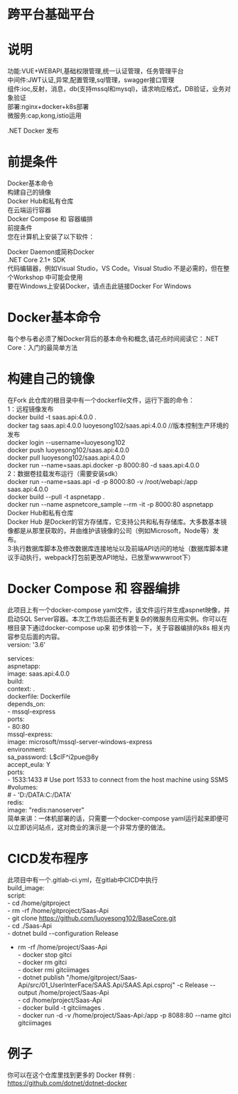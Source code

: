 # 跨平台基础平台
 

# 说明  
 功能:VUE+WEBAPI,基础权限管理,统一认证管理，任务管理平台  
 中间件:JWT认证,异常,配置管理,sql管理，swagger接口管理  
 组件:ioc,反射，消息，db(支持mssql和mysql)，请求响应格式，DB验证，业务对象验证  
 部署:nginx+docker+k8s部署  
 微服务:cap,kong,istio运用  

.NET Docker 发布 
# 前提条件  
Docker基本命令  
构建自己的镜像  
Docker Hub和私有仓库  
在云端运行容器  
Docker Compose 和 容器编排  
前提条件  
您在计算机上安装了以下软件：  

Docker Daemon或简称Docker  
.NET Core 2.1+ SDK  
代码编辑器，例如Visual Studio，VS Code。Visual Studio 不是必需的，但在整个Workshop 中可能会使用  
要在Windows上安装Docker，请点击此链接Docker For Windows  

# Docker基本命令
每个参与者必须了解Docker背后的基本命令和概念,请花点时间阅读它：.NET Core：入门的最简单方法

# 构建自己的镜像
在Fork 此仓库的根目录中有一个dockerfile文件，运行下面的命令：  
1：远程镜像发布  
docker build -t saas.api:4.0.0 .  
docker tag saas.api:4.0.0 luoyesong102/saas.api:4.0.0  //版本控制生产环境的发布  
docker login --username=luoyesong102  
docker push  luoyesong102/saas.api:4.0.0  
docker pull   luoyesong102/saas.api:4.0.0  
docker run --name=saas.api.docker -p 8000:80 -d  saas.api:4.0.0  
2：数据卷挂载发布运行（需要安装sdk）  
docker run --name=saas.api -d -p 8000:80 -v /root/webapi:/app saas.api:4.0.0   
docker build --pull -t aspnetapp .  
docker run --name aspnetcore_sample --rm -it -p 8000:80 aspnetapp  
Docker Hub和私有仓库  
Docker Hub 是Docker的官方存储库，它支持公共和私有存储库。大多数基本镜像都是从那里获取的，并由维护该镜像的公司（例如Microsoft，Node等）发布。  
3:执行数据库脚本及修改数据库连接地址以及前端API访问的地址（数据库脚本建议手动执行，webpack打包前更改API地址，已放至wwwwroot下）  

# Docker Compose 和 容器编排  
此项目上有一个docker-compose yaml文件，该文件运行并生成aspnet映像，并启动SQL Server容器。本次工作坊后面还有更复杂的微服务应用实例。你可以在根目录下通过docker-compose up来 初步体验一下，关于容器编排的k8s 相关内容参见后面的内容。  
version: '3.6'  

services:  
    aspnetapp:  
        image: saas.api:4.0.0  
        build:  
            context: .  
            dockerfile: Dockerfile  
        depends_on:  
            - mssql-express  
        ports:  
            - 80:80  
    mssql-express:  
        image: microsoft/mssql-server-windows-express  
        environment:  
            sa_password: L$clF^i2pue@8y  
            accept_eula: Y  
        ports:  
          - 1533:1433 # Use port 1533 to connect from the host machine using SSMS  
        #volumes:  
        #    - 'D:/DATA:C:/DATA'  
    redis:  
        image: "redis:nanoserver"  
 简单来讲：一体机部署的话，只需要一个docker-compose yaml运行起来即便可以立即访问站点，这对商业的演示是一个非常方便的做法。         
 # CICD发布程序  
  此项目中有一个.gitlab-ci.yml，在gitlab中CICD中执行  
  build_image:  
  script:  
    - cd /home/gitproject  
    - rm -rf /home/gitproject/Saas-Api  
    - git clone https://github.com/luoyesong102/BaseCore.git  
    - cd ./Saas-Api  
    - dotnet build --configuration Release   
   - rm -rf /home/project/Saas-Api  
    - docker stop gitci  
    - docker rm gitci  
    - docker rmi gitciimages  
    - dotnet publish "/home/gitproject/Saas-Api/src/01_UserInterFace/SAAS.Api/SAAS.Api.csproj" -c Release --output /home/project/Saas-Api  
    - cd /home/project/Saas-Api  
    - docker build -t gitciimages .  
    - docker run -d -v /home/project/Saas-Api:/app -p 8088:80 --name gitci gitciimages  
        
# 例子  
你可以在这个仓库里找到更多的 Docker 样例 : https://github.com/dotnet/dotnet-docker  
